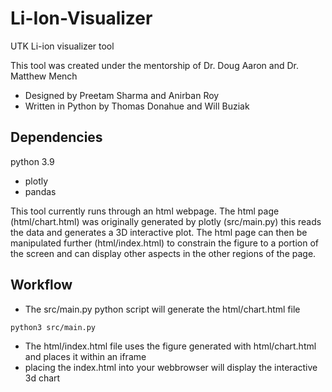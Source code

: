 # Li-Ion-Visualizer
UTK Li-ion visualizer tool

This tool was created under the mentorship of Dr. Doug Aaron and Dr. Matthew Mench
 - Designed by Preetam Sharma and Anirban Roy
 - Written in Python by Thomas Donahue and Will Buziak
 
 ## Dependencies
 python 3.9
- plotly
- pandas

This tool currently runs through an html webpage. The html page (html/chart.html) was originally generated by plotly (src/main.py) this reads the data and generates a 3D interactive plot. The html page can then be manipulated further (html/index.html) to constrain the figure to a portion of the screen and can display other aspects in the other regions of the page.

 ## Workflow
 - The src/main.py python script will generate the html/chart.html file
 ```
 python3 src/main.py
 ```
 - The html/index.html file uses the figure generated with html/chart.html and places it within an iframe 
 - placing the index.html into your webbrowser will display the interactive 3d chart

